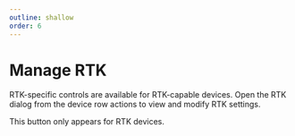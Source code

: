 ```yaml
---
outline: shallow
order: 6
---
```

# Manage RTK

RTK-specific controls are available for RTK-capable devices. Open the RTK dialog from the device row actions to view and modify RTK settings.

This button only appears for RTK devices.
